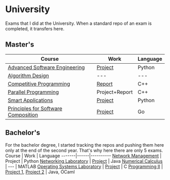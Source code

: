# University

Exams that I did at the University. When a standard repo of an exam is completed, it transfers here.

## Master's
Course | Work | Language
-------|------|----------
[Advanced Software Engineering](https://github.com/0xfederama/university/tree/main/master/advanced-software-engineering-2021) | [Project](https://github.com/ASE-2021-Squad8) | Python
[Algorithm Design](https://github.com/0xfederama/university/tree/main/master/algorithm-design-2022) | --- | ---
[Competitive Programming](https://github.com/0xfederama/university/tree/main/master/competitive-programming-contests-exam-2022) | [Report](https://github.com/0xfederama/university/blob/main/master/competitive-programming-contests-exam-2022/String_algorithms.pdf) | C++
[Parallel Programming](https://github.com/0xfederama/university/tree/main/master/parallel-programming-2022) | Project+Report | C++
[Smart Applications](https://github.com/0xfederama/university/tree/main/master/smart-applications-2023) | [Project](https://github.com/wi-feye) | Python
[Principles for Software Composition](https://github.com/0xfederama/university/tree/main/master/principles-for-software-composition-2023) | [Project](https://github.com/0xfederama/university/tree/main/master/principles-for-software-composition-2023) | Go

## Bachelor's
For the bachelor degree, I started tracking the repos and pushing them here only at the end of the second year. That's why here there are only 5 exams.
Course | Work | Language
-------|------|----------
[Network Management](https://github.com/0xfederama/university/tree/main/bachelor/network-management-2021) | Project | Python
[Networking Laboratory](https://github.com/0xfederama/university/tree/main/bachelor/networking-lab-2020) | [Project](https://github.com/0xfederama/university/tree/main/bachelor/networking-lab-2020/project) | Java
[Numerical Calculus](https://github.com/0xfederama/university/tree/main/bachelor/numerical-calculus-2020) | --- | MATLAB
[Operating Systems Laboratory](https://github.com/0xfederama/university/tree/main/bachelor/operating-systems-lab-2020) | [Project](https://github.com/0xfederama/university/tree/main/bachelor/operating-systems-lab-2020/project) | C
[Programming II](https://github.com/0xfederama/university/tree/main/bachelor/programming2-2019) | [Project 1](https://github.com/0xfederama/university/tree/main/bachelor/programming2-2019/Progetto1-2019.11), [Project 2](https://github.com/0xfederama/university/tree/main/bachelor/programming2-2019/Progetto2-2019.12) | Java, OCaml

